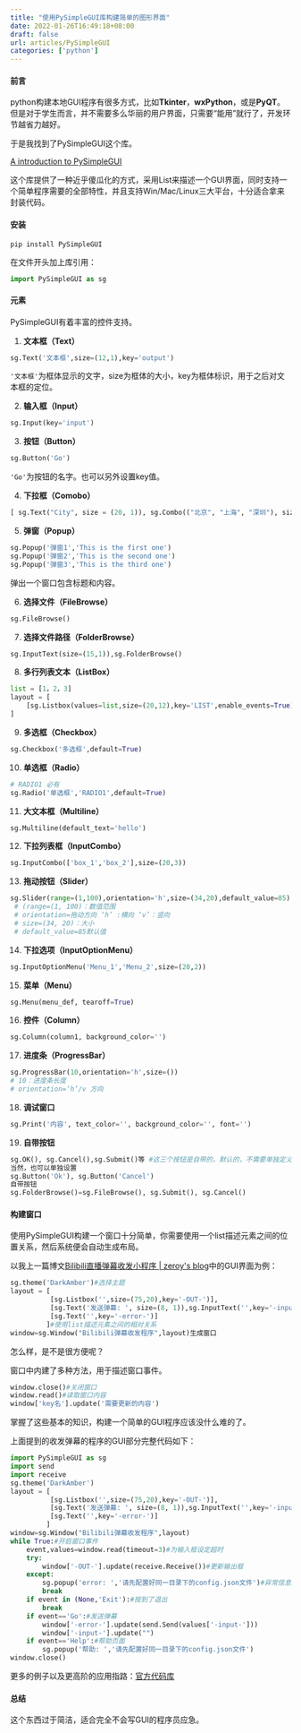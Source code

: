 ```yaml
---
title: "使用PySimpleGUI库构建简单的图形界面"
date: 2022-01-26T16:49:18+08:00
draft: false
url: articles/PySimpleGUI
categories: ['python']
---
```


#### 前言

python构建本地GUI程序有很多方式，比如**Tkinter**，**wxPython**，或是**PyQT**。但是对于学生而言，并不需要多么华丽的用户界面，只需要“能用”就行了，开发环节越省力越好。

于是我找到了PySimpleGUI这个库。

[A introduction to PySimpleGUI](https://www.youtube.com/watch?v=-_z2RPAH0Qk)

这个库提供了一种近乎傻瓜化的方式，采用List来描述一个GUI界面，同时支持一个简单程序需要的全部特性，并且支持Win/Mac/Linux三大平台，十分适合拿来封装代码。

#### 安装

```
pip install PySimpleGUI
```

在文件开头加上库引用：

```python
import PySimpleGUI as sg
```

#### 元素

PySimpleGUI有着丰富的控件支持。

1. **文本框（Text）**

```python
sg.Text('文本框',size=(12,1),key='output')
```

`'文本框'`为框体显示的文字，size为框体的大小，key为框体标识，用于之后对文本框的定位。

2. **输入框（Input）**

```python
sg.Input(key='input')
```

3. **按钮（Button）**

```python
sg.Button('Go')
```

`'Go'`为按钮的名字。也可以另外设置key值。

4. **下拉框（Comobo）**

```python
[ sg.Text("City", size = (20, 1)), sg.Combo(("北京", "上海", "深圳"), size=(10, 1), default_value="上海", key = "-CITY-")]
```

5. **弹窗（Popup）**

```python
sg.Popup('弹窗1','This is the first one')
sg.Popup('弹窗2','This is the second one')
sg.Popup('弹窗3','This is the third one')
```

弹出一个窗口包含标题和内容。

6. **选择文件（FileBrowse）**

```python
sg.FileBrowse()
```

7. **选择文件路径（FolderBrowse）**

```python
sg.InputText(size=(15,1)),sg.FolderBrowse()
```

8. **多行列表文本（ListBox）**

```python
list = [1，2，3]
layout = [
    [sg.Listbox(values=list,size=(20,12),key='LIST',enable_events=True)]
]
```

9. **多选框（Checkbox）**

```python
sg.Checkbox('多选框',default=True)
```

10. **单选框（Radio）**

```python
# RADIO1 必有
sg.Radio('单选框','RADIO1',default=True)
```

11. **大文本框（Multiline）**

```python
sg.Multiline(default_text='hello')
```

12. **下拉列表框（InputCombo）**

```python
sg.InputCombo(['box_1','box_2'],size=(20,3))
```

13. **拖动按钮（Slider）**

```python
sg.Slider(range=(1,100),orientation='h',size=(34,20),default_value=85)
 # (range=(1, 100)：数值范围
 # orientation=拖动方向 ‘h’ :横向 ‘v’：竖向
 # size=(34, 20)：大小
 # default_value=85默认值
```

14. **下拉选项（InputOptionMenu）**

```python
sg.InputOptionMenu('Menu_1','Menu_2',size=(20,2))
```

15. **菜单（Menu）**

```python
sg.Menu(menu_def, tearoff=True)
```

16. **控件（Column）**

```python
sg.Column(column1, background_color='')
```

17. **进度条（ProgressBar）**

```python
sg.ProgressBar(10,orientation='h',size=())
# 10：进度条长度
# orientation=‘h’/v 方向
```

18. **调试窗口**

```python
sg.Print('内容', text_color='', background_color='', font='')
```

19. **自带按钮**

```python
sg.OK(), sg.Cancel(),sg.Submit()等 #这三个按钮是自带的，默认的，不需要单独定义其作用
当然，也可以单独设置
sg.Button('Ok'), sg.Button('Cancel')
自带按钮
sg.FolderBrowse()=sg.FileBrowse(), sg.Submit(), sg.Cancel()
```

#### 构建窗口

使用PySimpleGUI构建一个窗口十分简单，你需要使用一个list描述元素之间的位置关系，然后系统便会自动生成布局。

以我上一篇博文[Bilibili直播弹幕收发小程序 | zeroy's blog](https://zeroy.site/articles/Bilibili-send-and-receive/)中的GUI界面为例：

```python
sg.theme('DarkAmber')#选择主题
layout = [
          [sg.Listbox('',size=(75,20),key='-OUT-')],
          [sg.Text('发送弹幕: ', size=(8, 1)),sg.InputText('',key='-input-'),sg.Button("Go"),sg.Button("Exit"),sg.Button("Help")],
          [sg.Text('',key='-error-')]
         ]#使用list描述元素之间的相对关系
window=sg.Window("Bilibili弹幕收发程序",layout)生成窗口
```

怎么样，是不是很方便呢？

窗口中内建了多种方法，用于描述窗口事件。

```python
window.close()#关闭窗口
window.read()#读取窗口内容
window['key名'].update('需要更新的内容')
```

掌握了这些基本的知识，构建一个简单的GUI程序应该没什么难的了。

上面提到的收发弹幕的程序的GUI部分完整代码如下：

```python
import PySimpleGUI as sg
import send
import receive
sg.theme('DarkAmber')
layout = [
          [sg.Listbox('',size=(75,20),key='-OUT-')],
          [sg.Text('发送弹幕: ', size=(8, 1)),sg.InputText('',key='-input-'),sg.Button("Go"),sg.Button("Exit"),sg.Button("Help")],
          [sg.Text('',key='-error-')]
         ]
window=sg.Window("Bilibili弹幕收发程序",layout)
while True:#开启窗口事件
    event,values=window.read(timeout=3)#为输入框设定超时
    try:
        window['-OUT-'].update(receive.Receive())#更新输出框
    except:
        sg.popup('error: ','请先配置好同一目录下的config.json文件')#异常信息处理
        break
    if event in (None,'Exit'):#按到了退出
        break
    if event=='Go':#发送弹幕
        window['-error-'].update(send.Send(values['-input-']))
        window['-input-'].update("")
    if event=='Help':#帮助页面
        sg.popup('帮助: ','请先配置好同一目录下的config.json文件')
window.close()
```

更多的例子以及更高阶的应用指路：[官方代码库](https://github.com/PySimpleGUI/PySimpleGUI)



#### 总结

这个东西过于简洁，适合完全不会写GUI的程序员应急。
